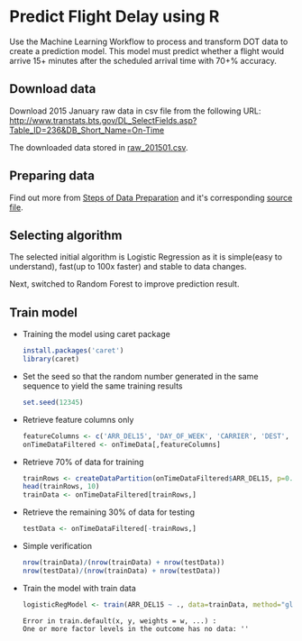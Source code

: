 # Predict Flight Delay using R
Use the Machine Learning Workflow to process and transform DOT data to create a prediction model. This model must predict whether a flight would arrive 15+ minutes after the scheduled arrival time with 70+% accuracy.

## Download data
Download 2015 January raw data in csv file from the following URL:
http://www.transtats.bts.gov/DL_SelectFields.asp?Table_ID=236&DB_Short_Name=On-Time

The downloaded data stored in [raw_201501.csv](data/raw_201501.csv).

## Preparing data
Find out more from [Steps of Data Preparation](doc/data-preparation.md) and it's corresponding [source file](src/data-preparation.R).

## Selecting algorithm
The selected initial algorithm is Logistic Regression as it is simple(easy to understand), fast(up to 100x faster) and stable to data changes.

Next, switched to Random Forest to improve prediction result.

## Train model
 * Training the model using caret package
   ```R
   install.packages('caret')
   library(caret)
   ```
 * Set the seed so that the random number generated in the same sequence to yield the same training results
   ```R
   set.seed(12345)
   ```
 * Retrieve feature columns only
   ```R
   featureColumns <- c('ARR_DEL15', 'DAY_OF_WEEK', 'CARRIER', 'DEST', 'ORIGIN', 'DEP_TIME_BLK')
   onTimeDataFiltered <- onTimeData[,featureColumns]
   ```
 * Retrieve 70% of data for training
   ```R
   trainRows <- createDataPartition(onTimeDataFiltered$ARR_DEL15, p=0.7, list=FALSE)
   head(trainRows, 10)
   trainData <- onTimeDataFiltered[trainRows,]
   ```
 * Retrieve the remaining 30% of data for testing
   ```R
   testData <- onTimeDataFiltered[-trainRows,]
   ```
 * Simple verification
   ```R
   nrow(trainData)/(nrow(trainData) + nrow(testData))
   nrow(testData)/(nrow(trainData) + nrow(testData))
   ```
 * Train the model with train data
   ```R
   logisticRegModel <- train(ARR_DEL15 ~ ., data=trainData, method="glm", family="binomial")
   ```
   ```
   Error in train.default(x, y, weights = w, ...) : 
   One or more factor levels in the outcome has no data: ''
   ```   



